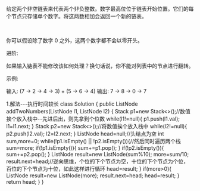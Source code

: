 给定两个非空链表来代表两个非负整数。数字最高位位于链表开始位置。它们的每个节点只存储单个数字。将这两数相加会返回一个新的链表。

 

你可以假设除了数字 0 之外，这两个数字都不会以零开头。

进阶:

如果输入链表不能修改该如何处理？换句话说，你不能对列表中的节点进行翻转。

示例:

输入: (7 -> 2 -> 4 -> 3) + (5 -> 6 -> 4)
输出: 7 -> 8 -> 0 -> 7



1.解法---执行时间较长
class Solution {
    public ListNode addTwoNumbers(ListNode l1, ListNode l2) {
        Stack<Integer> p1=new Stack<>();//数值挨个放入栈中--先进后出，则先拿到个位数
        while(l1!=null){
            p1.push(l1.val);
            l1=l1.next;
        }
        Stack<Integer> p2=new Stack<>();//将数值挨个放入栈中
        while(l2!=null){
            p2.push(l2.val);
            l2=l2.next;
        }
        ListNode head=null;//头结点为空
        int sum,more=0;
        while(!p1.isEmpty() || !p2.isEmpty()){//然后同时遍历两个栈
            sum=more;
            if(!p1.isEmpty()){
                sum+=p1.pop();
            }
            if(!p2.isEmpty()){
                sum+=p2.pop();
            }
            ListNode result=new ListNode(sum%10);
            more=sum/10;
            result.next=head;//逆向思维，个位的下个节点为空，十位的下个节点为个位，百位的下个节点为十位，如此这样进行循环
            head=result;
        }
        if(more>0){
            ListNode result=new ListNode(more);
            result.next=head;
            head=result;
        }
        return head;
    }
}
